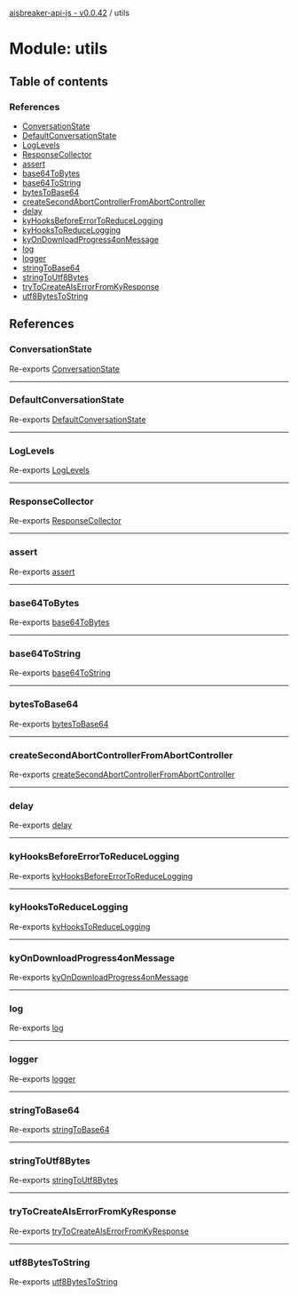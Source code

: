 [aisbreaker-api-js - v0.0.42](../README.md) / utils

# Module: utils

## Table of contents

### References

- [ConversationState](utils.md#conversationstate)
- [DefaultConversationState](utils.md#defaultconversationstate)
- [LogLevels](utils.md#loglevels)
- [ResponseCollector](utils.md#responsecollector)
- [assert](utils.md#assert)
- [base64ToBytes](utils.md#base64tobytes)
- [base64ToString](utils.md#base64tostring)
- [bytesToBase64](utils.md#bytestobase64)
- [createSecondAbortControllerFromAbortController](utils.md#createsecondabortcontrollerfromabortcontroller)
- [delay](utils.md#delay)
- [kyHooksBeforeErrorToReduceLogging](utils.md#kyhooksbeforeerrortoreducelogging)
- [kyHooksToReduceLogging](utils.md#kyhookstoreducelogging)
- [kyOnDownloadProgress4onMessage](utils.md#kyondownloadprogress4onmessage)
- [log](utils.md#log)
- [logger](utils.md#logger)
- [stringToBase64](utils.md#stringtobase64)
- [stringToUtf8Bytes](utils.md#stringtoutf8bytes)
- [tryToCreateAIsErrorFromKyResponse](utils.md#trytocreateaiserrorfromkyresponse)
- [utf8BytesToString](utils.md#utf8bytestostring)

## References

### ConversationState

Re-exports [ConversationState](../interfaces/utils_ConversationStateUtils.ConversationState.md)

___

### DefaultConversationState

Re-exports [DefaultConversationState](../classes/utils_ConversationStateUtils.DefaultConversationState.md)

___

### LogLevels

Re-exports [LogLevels](utils_logger.md#loglevels)

___

### ResponseCollector

Re-exports [ResponseCollector](../classes/utils_ResponseCollector.ResponseCollector.md)

___

### assert

Re-exports [assert](utils_Assert.md#assert)

___

### base64ToBytes

Re-exports [base64ToBytes](utils_StringUtils.md#base64tobytes)

___

### base64ToString

Re-exports [base64ToString](utils_StringUtils.md#base64tostring)

___

### bytesToBase64

Re-exports [bytesToBase64](utils_StringUtils.md#bytestobase64)

___

### createSecondAbortControllerFromAbortController

Re-exports [createSecondAbortControllerFromAbortController](utils_AbortControllerUtils.md#createsecondabortcontrollerfromabortcontroller)

___

### delay

Re-exports [delay](utils_AsyncUtils.md#delay)

___

### kyHooksBeforeErrorToReduceLogging

Re-exports [kyHooksBeforeErrorToReduceLogging](utils_KyHttpClientUtils.md#kyhooksbeforeerrortoreducelogging)

___

### kyHooksToReduceLogging

Re-exports [kyHooksToReduceLogging](utils_KyHttpClientUtils.md#kyhookstoreducelogging)

___

### kyOnDownloadProgress4onMessage

Re-exports [kyOnDownloadProgress4onMessage](utils_KyHttpClientUtils.md#kyondownloadprogress4onmessage)

___

### log

Re-exports [log](utils_logger.md#log)

___

### logger

Re-exports [logger](utils_logger.md#logger)

___

### stringToBase64

Re-exports [stringToBase64](utils_StringUtils.md#stringtobase64)

___

### stringToUtf8Bytes

Re-exports [stringToUtf8Bytes](utils_StringUtils.md#stringtoutf8bytes)

___

### tryToCreateAIsErrorFromKyResponse

Re-exports [tryToCreateAIsErrorFromKyResponse](utils_KyHttpClientUtils.md#trytocreateaiserrorfromkyresponse)

___

### utf8BytesToString

Re-exports [utf8BytesToString](utils_StringUtils.md#utf8bytestostring)
